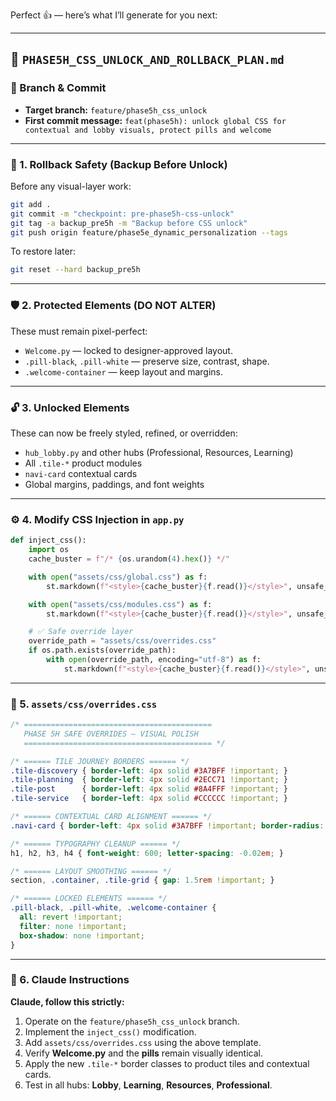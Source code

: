 Perfect 👍 — here’s what I’ll generate for you next:

---

## 📘 `PHASE5H_CSS_UNLOCK_AND_ROLLBACK_PLAN.md`

### 🔖 Branch & Commit

* **Target branch:** `feature/phase5h_css_unlock`
* **First commit message:**
  `feat(phase5h): unlock global CSS for contextual and lobby visuals, protect pills and welcome`

---

### 🧷 1. Rollback Safety (Backup Before Unlock)

Before any visual-layer work:

```bash
git add .
git commit -m "checkpoint: pre-phase5h-css-unlock"
git tag -a backup_pre5h -m "Backup before CSS unlock"
git push origin feature/phase5e_dynamic_personalization --tags
```

To restore later:

```bash
git reset --hard backup_pre5h
```

---

### 🛡️ 2. Protected Elements (DO NOT ALTER)

These must remain pixel-perfect:

* `Welcome.py` — locked to designer-approved layout.
* `.pill-black`, `.pill-white` — preserve size, contrast, shape.
* `.welcome-container` — keep layout and margins.

---

### 🔓 3. Unlocked Elements

These can now be freely styled, refined, or overridden:

* `hub_lobby.py` and other hubs (Professional, Resources, Learning)
* All `.tile-*` product modules
* `navi-card` contextual cards
* Global margins, paddings, and font weights

---

### ⚙️ 4. Modify CSS Injection in `app.py`

```python
def inject_css():
    import os
    cache_buster = f"/* {os.urandom(4).hex()} */"

    with open("assets/css/global.css") as f:
        st.markdown(f"<style>{cache_buster}{f.read()}</style>", unsafe_allow_html=True)

    with open("assets/css/modules.css") as f:
        st.markdown(f"<style>{cache_buster}{f.read()}</style>", unsafe_allow_html=True)

    # ✅ Safe override layer
    override_path = "assets/css/overrides.css"
    if os.path.exists(override_path):
        with open(override_path, encoding="utf-8") as f:
            st.markdown(f"<style>{cache_buster}{f.read()}</style>", unsafe_allow_html=True)
```

---

### 🎨 5. `assets/css/overrides.css`

```css
/* ==========================================
   PHASE 5H SAFE OVERRIDES — VISUAL POLISH
   ========================================== */

/* ====== TILE JOURNEY BORDERS ====== */
.tile-discovery { border-left: 4px solid #3A7BFF !important; }
.tile-planning  { border-left: 4px solid #2ECC71 !important; }
.tile-post      { border-left: 4px solid #8A4FFF !important; }
.tile-service   { border-left: 4px solid #CCCCCC !important; }

/* ====== CONTEXTUAL CARD ALIGNMENT ====== */
.navi-card { border-left: 4px solid #3A7BFF !important; border-radius: 8px !important; }

/* ====== TYPOGRAPHY CLEANUP ====== */
h1, h2, h3, h4 { font-weight: 600; letter-spacing: -0.02em; }

/* ====== LAYOUT SMOOTHING ====== */
section, .container, .tile-grid { gap: 1.5rem !important; }

/* ====== LOCKED ELEMENTS ====== */
.pill-black, .pill-white, .welcome-container {
  all: revert !important;
  filter: none !important;
  box-shadow: none !important;
}
```

---

### 🧭 6. Claude Instructions

**Claude, follow this strictly:**

1. Operate on the `feature/phase5h_css_unlock` branch.
2. Implement the `inject_css()` modification.
3. Add `assets/css/overrides.css` using the above template.
4. Verify **Welcome.py** and the **pills** remain visually identical.
5. Apply the new `.tile-*` border classes to product tiles and contextual cards.
6. Test in all hubs: **Lobby**, **Learning**, **Resources**, **Professional**.


